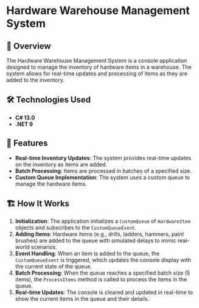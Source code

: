 # Hardware Warehouse Management System

## 📌 Overview
The Hardware Warehouse Management System is a console application designed to manage the inventory of hardware items in a warehouse. The system allows for real-time updates and processing of items as they are added to the inventory.

## 🛠️ Technologies Used

- **C# 13.0**
- **.NET 9**


## 🚀 Features

- **Real-time Inventory Updates**: The system provides real-time updates on the inventory as items are added.
- **Batch Processing**: Items are processed in batches of a specified size.
- **Custom Queue Implementation**: The system uses a custom queue to manage the hardware items.


## 🏗️ How It Works

1. **Initialization**: The application initializes a `CustomQueue` of `HardwareItem` objects and subscribes to the `CustomQueueEvent`.
2. **Adding Items**: Hardware items (e.g., drills, ladders, hammers, paint brushes) are added to the queue with simulated delays to mimic real-world scenarios.
3. **Event Handling**: When an item is added to the queue, the `CustomQueueEvent` is triggered, which updates the console display with the current state of the queue.
4. **Batch Processing**: When the queue reaches a specified batch size (5 items), the `ProcessItems` method is called to process the items in the queue.
5. **Real-time Updates**: The console is cleared and updated in real-time to show the current items in the queue and their details.

